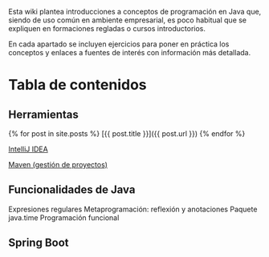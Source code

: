 Esta wiki plantea introducciones a conceptos de programación en Java que, siendo de uso común en ambiente empresarial, es poco habitual que se expliquen en formaciones regladas o cursos introductorios.

En cada apartado se incluyen ejercicios para poner en práctica los conceptos y enlaces a fuentes de interés con información más detallada.

# Tabla de contenidos

## Herramientas

{% for post in site.posts %}
[{{ post.title }}]({{ post.url }})
{% endfor %}

[IntelliJ IDEA](/2020/06/01/intellij)

[Maven (gestión de proyectos)](/2020/06/01/maven)

## Funcionalidades de Java
Expresiones regulares
Metaprogramación: reflexión y anotaciones
Paquete java.time
Programación funcional

## Spring Boot

